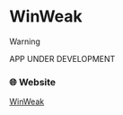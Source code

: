 # **WinWeak**
> [!WARNING]
> APP UNDER DEVELOPMENT

### 🌐 Website
[WinWeak](https://souzaisrage.github.io/winweak-site/)
